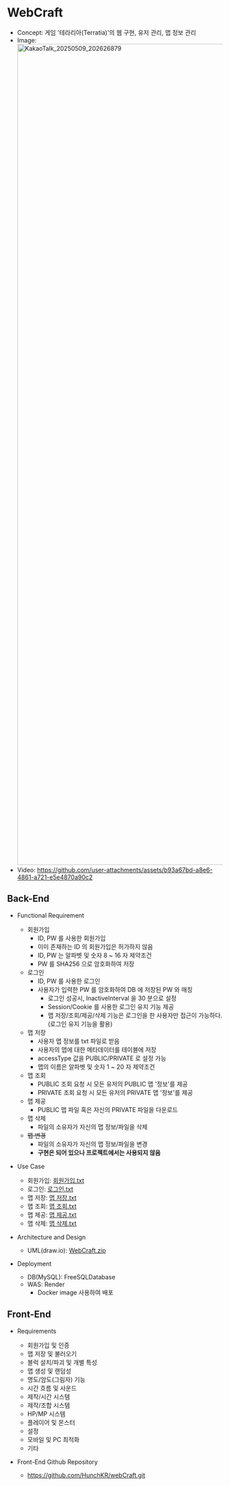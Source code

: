 # WebCraft
- Concept: 게임 '테라리아(Terratia)'의 웹 구현, 유저 관리, 맵 정보 관리
- Image: <img width="1914" alt="KakaoTalk_20250509_202626879" src="https://github.com/user-attachments/assets/db52d3a1-3d5e-4dce-b86d-311f920c9d90" />
- Video: https://github.com/user-attachments/assets/b93a67bd-a8e6-4861-a721-e5e4870a90c2


## Back-End
- Functional Requirement
  - 회원가입
    - ID, PW 를 사용한 회원가입
    - 이미 존재하는 ID 의 회원가입은 허가하지 않음
    - ID, PW 는 알파벳 및 숫자 8 ~ 16 자 제약조건
    - PW 를 SHA256 으로 암호화하여 저장
  - 로그인
    - ID, PW 를 사용한 로그인
    - 사용자가 입력한 PW 를 암호화하여 DB 에 저장된 PW 와 매칭 
      - 로그인 성공시, InactiveInterval 을 30 분으로 설정 
      - Session/Cookie 를 사용한 로그인 유지 기능 제공 
      - 맵 저장/조회/제공/삭제 기능은 로그인을 한 사용자만 접근이 가능하다.(로그인 유지 기능을 활용)
  - 맵 저장
    - 사용자 맵 정보를 txt 파일로 받음
    - 사용자의 맵에 대한 메타데이터를 테이블에 저장 
    - accessType 값을 PUBLIC/PRIVATE 로 설정 가능 
    - 맵의 이름은 알파벳 및 숫자 1 ~ 20 자 제약조건
  - 맵 조회
    - PUBLIC 조회 요청 시 모든 유저의 PUBLIC 맵 '정보'를 제공 
    - PRIVATE 조회 요청 시 모든 유저의 PRIVATE 맵 '정보'를 제공 
  - 맵 제공
    - PUBLIC 맵 파일 혹은 자신의 PRIVATE 파일을 다운로드
  - 맵 삭제
    - 파일의 소유자가 자신의 맵 정보/파일을 삭제
  - ~~맵 변경~~
    - 파일의 소유자가 자신의 맵 정보/파일을 변경
    - **구현은 되어 있으나 프로젝트에서는 사용되지 않음**

- Use Case
  - 회원가입: [회원가입.txt](https://github.com/user-attachments/files/20532048/default.txt)
  - 로그인: [로그인.txt](https://github.com/user-attachments/files/20532052/default.txt)
  - 맵 저장: [맵 저장.txt](https://github.com/user-attachments/files/20532053/default.txt)
  - 맵 조회: [맵 조회.txt](https://github.com/user-attachments/files/20532055/default.txt)
  - 맵 제공: [맵 제공.txt](https://github.com/user-attachments/files/20532056/default.txt)
  - 맵 삭제: [맵 삭제.txt](https://github.com/user-attachments/files/20532065/default.txt)

- Architecture and Design
  - UML(draw.io): [WebCraft.zip](https://github.com/user-attachments/files/20532076/WebCraft.zip)

- Deployment
  - DB(MySQL): FreeSQLDatabase
  - WAS: Render
    - Docker image 사용하여 배포


## Front-End
- Requirements
  - 회원가입 및 인증
  - 맵 저장 및 불러오기
  - 블럭 설치/파괴 및 개별 특성
  - 맵 생성 및 랜덤성
  - 명도/암도(그림자) 기능
  - 시간 흐름 및 사운드
  - 제작/시간 시스템
  - 제작/조합 시스템
  - HP/MP 시스템
  - 플레이어 및 몬스터
  - 설정
  - 모바일 및 PC 최적화
  - 기타

- Front-End Github Repository
  - https://github.com/HunchKR/webCraft.git
